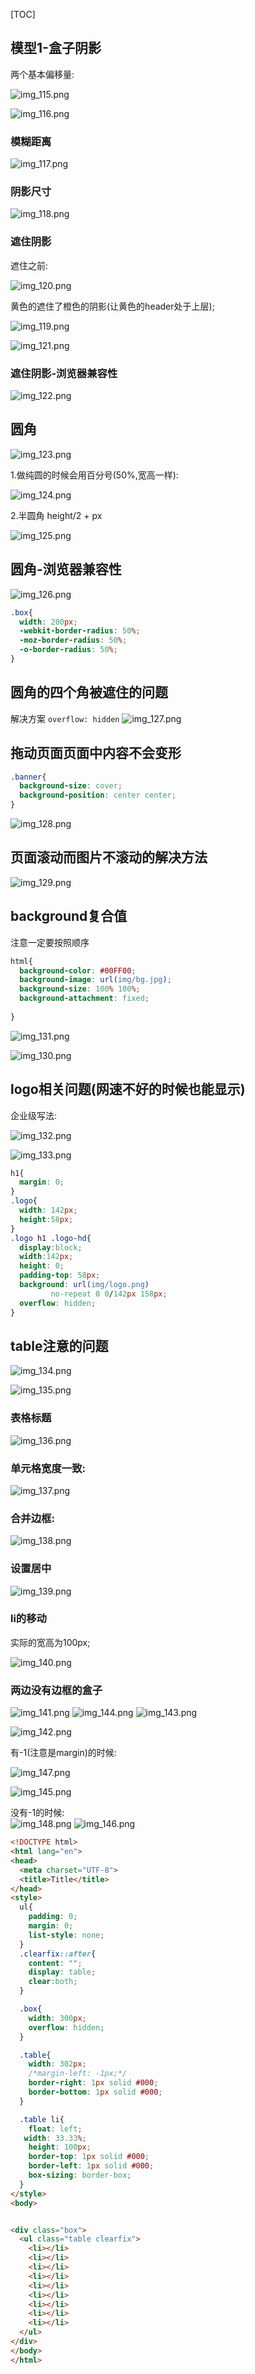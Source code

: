[TOC]


## 模型1-盒子阴影

两个基本偏移量:

![img_115.png](img_115.png)


![img_116.png](img_116.png)


### 模糊距离
![img_117.png](img_117.png)

### 阴影尺寸
![img_118.png](img_118.png)


### 遮住阴影
遮住之前:

![img_120.png](img_120.png)

黄色的遮住了橙色的阴影(让黄色的header处于上层);

![img_119.png](img_119.png)

![img_121.png](img_121.png)


### 遮住阴影-浏览器兼容性

![img_122.png](img_122.png)



## 圆角
![img_123.png](img_123.png)

1.做纯圆的时候会用百分号(50%,宽高一样):

![img_124.png](img_124.png)

2.半圆角 height/2  + px

![img_125.png](img_125.png)


## 圆角-浏览器兼容性

![img_126.png](img_126.png)


```css
.box{
  width: 200px;
  -webkit-border-radius: 50%;
  -moz-border-radius: 50%;
  -o-border-radius: 50%;
}
```

## 圆角的四个角被遮住的问题

解决方案
`overflow: hidden`
![img_127.png](img_127.png)

## 拖动页面页面中内容不会变形

```css
.banner{
  background-size: cover;
  background-position: center center;
}
```

![img_128.png](img_128.png)

## 页面滚动而图片不滚动的解决方法

![img_129.png](img_129.png)

## background复合值

注意一定要按照顺序



```css
html{
  background-color: #00FF00;
  background-image: url(img/bg.jpg);
  background-size: 100% 100%;
  background-attachment: fixed;
  
}
```

![img_131.png](img_131.png)

![img_130.png](img_130.png)








## logo相关问题(网速不好的时候也能显示)

企业级写法:

![img_132.png](img_132.png)

![img_133.png](img_133.png)


```css
h1{
  margin: 0;
}
.logo{
  width: 142px;
  height:58px;
}
.logo h1 .logo-hd{
  display:block;
  width:142px;
  height: 0;
  padding-top: 58px;
  background: url(img/logo.png)
         no-repeat 0 0/142px 158px;
  overflow: hidden;
}
```

## table注意的问题

![img_134.png](img_134.png)

![img_135.png](img_135.png)


### 表格标题


![img_136.png](img_136.png)


### 单元格宽度一致:

![img_137.png](img_137.png)

### 合并边框:

![img_138.png](img_138.png)


### 设置居中

![img_139.png](img_139.png)


### li的移动

实际的宽高为100px;

![img_140.png](img_140.png)



### 两边没有边框的盒子

![img_141.png](img_141.png)
![img_144.png](img_144.png)
![img_143.png](img_143.png)

![img_142.png](img_142.png)



有-1(注意是margin)的时候:

![img_147.png](img_147.png)

![img_145.png](img_145.png)

没有-1的时候:<br>
![img_148.png](img_148.png)
![img_146.png](img_146.png)

```html
<!DOCTYPE html>
<html lang="en">
<head>
  <meta charset="UTF-8">
  <title>Title</title>
</head>
<style>
  ul{
    padding: 0;
    margin: 0;
    list-style: none;
  }
  .clearfix::after{
    content: "";
    display: table;
    clear:both;
  }

  .box{
    width: 300px;
    overflow: hidden;
  }

  .table{
    width: 302px;
    /*margin-left: -1px;*/
    border-right: 1px solid #000;
    border-bottom: 1px solid #000;
  }

  .table li{
    float: left;
   width: 33.33%;
    height: 100px;
    border-top: 1px solid #000;
    border-left: 1px solid #000;
    box-sizing: border-box;
  }
</style>
<body>


<div class="box">
  <ul class="table clearfix">
    <li></li>
    <li></li>
    <li></li>
    <li></li>
    <li></li>
    <li></li>
    <li></li>
    <li></li>
    <li></li>
  </ul>
</div>
</body>
</html>
```





